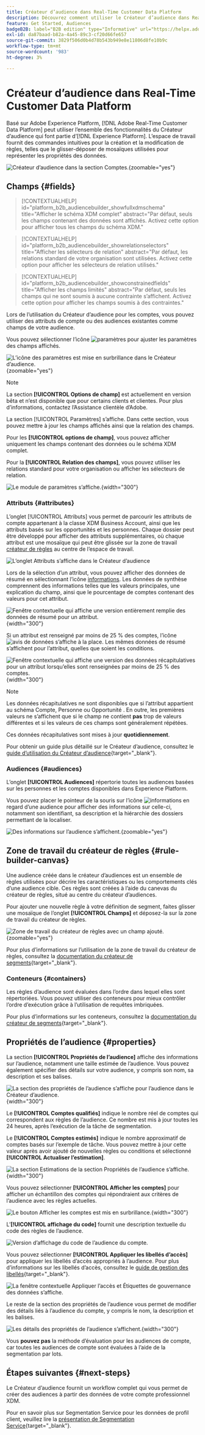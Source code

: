 ```yaml
---
title: Créateur d’audience dans Real-Time Customer Data Platform
description: Découvrez comment utiliser le Créateur d’audience dans Real-Time Customer Data Platform pour créer des audiences.
feature: Get Started, Audiences
badgeB2B: label="B2B edition" type="Informative" url="https://helpx.adobe.com/legal/product-descriptions/real-time-customer-data-platform-b2b-edition-prime-and-ultimate-packages.html newtab=true"
exl-id: da87baad-b82a-4a45-89c3-cf20d66fe657
source-git-commit: 3829f506d0b4d78b543b949e8e11806d8fe10b9c
workflow-type: tm+mt
source-wordcount: '983'
ht-degree: 3%

---
```


# Créateur d’audience dans Real-Time Customer Data Platform

Basé sur Adobe Experience Platform, [!DNL Adobe Real-Time Customer Data Platform] peut utiliser l’ensemble des fonctionnalités du Créateur d’audience qui font partie d’[!DNL Experience Platform]. L’espace de travail fournit des commandes intuitives pour la création et la modification de règles, telles que le glisser-déposer de mosaïques utilisées pour représenter les propriétés des données.

![Créateur d’audience dans la section Comptes.](../assets/segmentation/audience-builder/audience-builder.png){zoomable="yes"}

## Champs {#fields}

>[!CONTEXTUALHELP]
>id="platform_b2b_audiencebuilder_showfullxdmschema"
>title="Afficher le schéma XDM complet"
>abstract="Par défaut, seuls les champs contenant des données sont affichés. Activez cette option pour afficher tous les champs du schéma XDM."

>[!CONTEXTUALHELP]
>id="platform_b2b_audiencebuilder_showrelationselectors"
>title="Afficher les sélecteurs de relation"
>abstract="Par défaut, les relations standard de votre organisation sont utilisées. Activez cette option pour afficher les sélecteurs de relation utilisés."

>[!CONTEXTUALHELP]
>id="platform_b2b_audiencebuilder_showconstrainedfields"
>title="Afficher les champs limités"
>abstract="Par défaut, seuls les champs qui ne sont soumis à aucune contrainte s’affichent. Activez cette option pour afficher les champs soumis à des contraintes."

Lors de l’utilisation du Créateur d’audience pour les comptes, vous pouvez utiliser des attributs de compte ou des audiences existantes comme champs de votre audience.

Vous pouvez sélectionner l’icône ![paramètres](../../images/icons/settings.png) pour ajuster les paramètres des champs affichés.

![L’icône des paramètres est mise en surbrillance dans le Créateur d’audience.](../assets/segmentation/audience-builder/select-settings.png){zoomable="yes"}

>[!NOTE]
>
>La section **[!UICONTROL Options de champ]** est actuellement en version bêta et n’est disponible que pour certains clients et clientes. Pour plus d’informations, contactez l’Assistance clientèle d’Adobe.

La section [!UICONTROL Paramètres] s’affiche. Dans cette section, vous pouvez mettre à jour les champs affichés ainsi que la relation des champs.

Pour les **[!UICONTROL options de champ]**, vous pouvez afficher uniquement les champs contenant des données ou le schéma XDM complet.

Pour la **[!UICONTROL Relation des champs]**, vous pouvez utiliser les relations standard pour votre organisation ou afficher les sélecteurs de relation.

![Le module de paramètres s’affiche.](../assets/segmentation/audience-builder/settings.png){width="300"}

### Attributs {#attributes}

L’onglet [!UICONTROL Attributs] vous permet de parcourir les attributs de compte appartenant à la classe XDM Business Account, ainsi que les attributs basés sur les opportunités et les personnes. Chaque dossier peut être développé pour afficher des attributs supplémentaires, où chaque attribut est une mosaïque qui peut être glissée sur la zone de travail [créateur de règles](#rule-builder-canvas) au centre de l’espace de travail.

![L’onglet Attributs s’affiche dans le Créateur d’audience](../assets/segmentation/audience-builder/attributes.png)

Lors de la sélection d’un attribut, vous pouvez afficher des données de résumé en sélectionnant l’icône [informations](../../images/icons/info.png). Les données de synthèse comprennent des informations telles que les valeurs principales, une explication du champ, ainsi que le pourcentage de comptes contenant des valeurs pour cet attribut.

![Fenêtre contextuelle qui affiche une version entièrement remplie des données de résumé pour un attribut.](../assets/segmentation/audience-builder/full-summary-data.png){width="300"}

Si un attribut est renseigné par moins de 25 % des comptes, l’icône ![avis de données](../../images/icons/data-notice.png) s’affiche à la place. Les mêmes données de résumé s’affichent pour l’attribut, quelles que soient les conditions.

![Fenêtre contextuelle qui affiche une version des données récapitulatives pour un attribut lorsqu’elles sont renseignées par moins de 25 % des comptes.](../assets/segmentation/audience-builder/empty-summary-data.png){width="300"}

>[!NOTE]
>
>Les données récapitulatives ne sont disponibles que si l’attribut appartient au schéma Compte, Personne ou Opportunité . En outre, les premières valeurs ne s’affichent que si le champ ne contient **pas** trop de valeurs différentes et si les valeurs de ces champs sont généralement répétées.
>
>Ces données récapitulatives sont mises à jour **quotidiennement**.

Pour obtenir un guide plus détaillé sur le Créateur d’audience, consultez le [guide d’utilisation du Créateur d’audience](../../segmentation/ui/segment-builder.md){target="_blank"}.

### Audiences {#audiences}

L’onglet **[!UICONTROL Audiences]** répertorie toutes les audiences basées sur les personnes et les comptes disponibles dans Experience Platform.

Vous pouvez placer le pointeur de la souris sur l’icône ![informations](../../images/icons/info.png) en regard d’une audience pour afficher des informations sur celle-ci, notamment son identifiant, sa description et la hiérarchie des dossiers permettant de la localiser.

![Des informations sur l’audience s’affichent.](../assets/segmentation/audience-builder/audience-information.png){zoomable="yes"}

## Zone de travail du créateur de règles {#rule-builder-canvas}

Une audience créée dans le créateur d’audiences est un ensemble de règles utilisées pour décrire les caractéristiques ou les comportements clés d’une audience cible. Ces règles sont créées à l’aide du canevas du créateur de règles, situé au centre du créateur d’audiences.

Pour ajouter une nouvelle règle à votre définition de segment, faites glisser une mosaïque de l’onglet **[!UICONTROL Champs]** et déposez-la sur la zone de travail du créateur de règles.

![Zone de travail du créateur de règles avec un champ ajouté.](../assets/segmentation/audience-builder/added-field.png){zoomable="yes"}

Pour plus d’informations sur l’utilisation de la zone de travail du créateur de règles, consultez la [documentation du créateur de segments](../../segmentation/ui/segment-builder.md#rule-builder-canvas){target="_blank"}.

### Conteneurs {#containers}

Les règles d’audience sont évaluées dans l’ordre dans lequel elles sont répertoriées. Vous pouvez utiliser des conteneurs pour mieux contrôler l’ordre d’exécution grâce à l’utilisation de requêtes imbriquées.

Pour plus d’informations sur les conteneurs, consultez la [documentation du créateur de segments](../../segmentation/ui/segment-builder.md#containers){target="_blank"}.

## Propriétés de l’audience {#properties}

La section **[!UICONTROL Propriétés de l’audience]** affiche des informations sur l’audience, notamment une taille estimée de l’audience. Vous pouvez également spécifier des détails sur votre audience, y compris son nom, sa description et ses balises.

![La section des propriétés de l’audience s’affiche pour l’audience dans le Créateur d’audience.](../assets/segmentation/audience-builder/audience-properties.png){width="300"}

Le **[!UICONTROL Comptes qualifiés]** indique le nombre réel de comptes qui correspondent aux règles de l’audience. Ce nombre est mis à jour toutes les 24 heures, après l’exécution de la tâche de segmentation.

Le **[!UICONTROL Comptes estimés]** indique le nombre approximatif de comptes basés sur l’exemple de tâche. Vous pouvez mettre à jour cette valeur après avoir ajouté de nouvelles règles ou conditions et sélectionné **[!UICONTROL Actualiser l’estimation]**.

![La section Estimations de la section Propriétés de l’audience s’affiche.](../assets/segmentation/audience-builder/account-estimates.png){width="300"}

Vous pouvez sélectionner **[!UICONTROL Afficher les comptes]** pour afficher un échantillon des comptes qui répondraient aux critères de l’audience avec les règles actuelles.

![Le bouton Afficher les comptes est mis en surbrillance.](../assets/segmentation/audience-builder/view-accounts.png){width="300"}

L’**[!UICONTROL affichage du code]** fournit une description textuelle du code des règles de l’audience.

![Version d’affichage du code de l’audience du compte.](../assets/segmentation/audience-builder/code-view.png)

Vous pouvez sélectionner **[!UICONTROL Appliquer les libellés d’accès]** pour appliquer les libellés d’accès appropriés à l’audience. Pour plus d’informations sur les libellés d’accès, consultez le [guide de gestion des libellés](../../access-control/abac/ui/labels.md){target="_blank"}.

![La fenêtre contextuelle Appliquer l’accès et Étiquettes de gouvernance des données s’affiche.](../assets/segmentation/audience-builder/apply-access-labels.png)

Le reste de la section des propriétés de l’audience vous permet de modifier des détails liés à l’audience du compte, y compris le nom, la description et les balises.

![Les détails des propriétés de l’audience s’affichent.](../assets/segmentation/audience-builder/audience-details.png){width="300"}

Vous **pouvez pas** la méthode d’évaluation pour les audiences de compte, car toutes les audiences de compte sont évaluées à l’aide de la segmentation par lots.

## Étapes suivantes {#next-steps}

Le Créateur d’audience fournit un workflow complet qui vous permet de créer des audiences à partir des données de votre compte professionnel XDM.

Pour en savoir plus sur Segmentation Service pour les données de profil client, veuillez lire la [présentation de Segmentation Service](../../segmentation/home.md){target="_blank"}.
